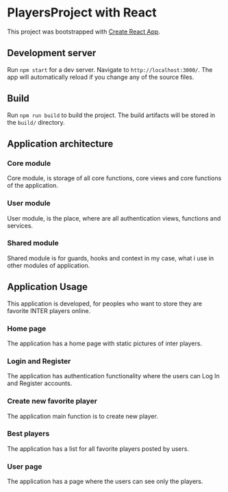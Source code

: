 
# PlayersProject with React

This project was bootstrapped with [Create React App](https://github.com/facebook/create-react-app).

## Development server

Run `npm start` for a dev server. Navigate to `http://localhost:3000/`. The app will automatically reload if you change any of the source files.

## Build

Run `npm run build` to build the project. The build artifacts will be stored in the `build/` directory.

## Application architecture

### Core module

Core module, is storage of all core functions, core views and core functions of the application.

### User module

User module, is the place, where are all authentication views, functions and services.

### Shared module

Shared module is for guards, hooks and context in my case, what i use in other modules of application.

## Application Usage

This application is developed, for peoples who want to store they are favorite INTER players online.

### Home page

The application has a home page with static pictures of inter players.

### Login and Register

The application has authentication functionality where the users can Log In and Register accounts.

### Create new favorite player

The application main function is to create new player.

### Best players

The application has a list for all favorite players posted by users.

### User page

The application has a page where the users can see only the players.

